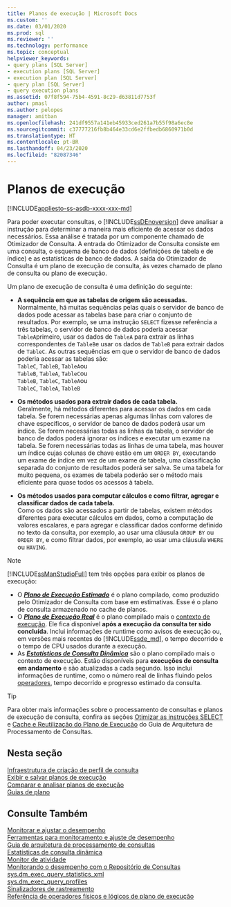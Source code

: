 ```yaml
---
title: Planos de execução | Microsoft Docs
ms.custom: ''
ms.date: 03/01/2020
ms.prod: sql
ms.reviewer: ''
ms.technology: performance
ms.topic: conceptual
helpviewer_keywords:
- query plans [SQL Server]
- execution plans [SQL Server]
- execution plan [SQL Server]
- query plan [SQL Server]
- query execution plans
ms.assetid: 07f8f594-75b4-4591-8c29-d63811d7753f
author: pmasl
ms.author: pelopes
manager: amitban
ms.openlocfilehash: 241df9557a141eb45933ced261a7b55f98a6ec8e
ms.sourcegitcommit: c37777216fb8b464e33cd6e2ffbedb6860971b0d
ms.translationtype: HT
ms.contentlocale: pt-BR
ms.lasthandoff: 04/23/2020
ms.locfileid: "82087346"
---
```

# <a name="execution-plans"></a>Planos de execução
[!INCLUDE[appliesto-ss-asdb-xxxx-xxx-md](../../includes/appliesto-ss-asdb-xxxx-xxx-md.md)]

Para poder executar consultas, o [!INCLUDE[ssDEnoversion](../../includes/ssdenoversion-md.md)] deve analisar a instrução para determinar a maneira mais eficiente de acessar os dados necessários. Essa análise é tratada por um componente chamado de Otimizador de Consulta. A entrada do Otimizador de Consulta consiste em uma consulta, o esquema de banco de dados (definições de tabela e de índice) e as estatísticas de banco de dados. A saída do Otimizador de Consulta é um plano de execução de consulta, às vezes chamado de plano de consulta ou plano de execução.   

Um plano de execução de consulta é uma definição do seguinte: 

- **A sequência em que as tabelas de origem são acessadas.**  
  Normalmente, há muitas sequências pelas quais o servidor de banco de dados pode acessar as tabelas base para criar o conjunto de resultados. Por exemplo, se uma instrução `SELECT` fizesse referência a três tabelas, o servidor de banco de dados poderia acessar `TableA`primeiro, usar os dados de `TableA` para extrair as linhas correspondentes de `TableB`e usar os dados de `TableB` para extrair dados de `TableC`. As outras sequências em que o servidor de banco de dados poderia acessar as tabelas são:  
  `TableC`, `TableB`, `TableA`ou  
  `TableB`, `TableA`, `TableC`ou  
  `TableB`, `TableC`, `TableA`ou  
  `TableC`, `TableA`, `TableB`  

- **Os métodos usados para extrair dados de cada tabela.**  
  Geralmente, há métodos diferentes para acessar os dados em cada tabela. Se forem necessárias apenas algumas linhas com valores de chave específicos, o servidor de banco de dados poderá usar um índice. Se forem necessárias todas as linhas da tabela, o servidor de banco de dados poderá ignorar os índices e executar um exame na tabela. Se forem necessárias todas as linhas de uma tabela, mas houver um índice cujas colunas de chave estão em um `ORDER BY`, executando um exame de índice em vez de um exame de tabela, uma classificação separada do conjunto de resultados poderá ser salva. Se uma tabela for muito pequena, os exames de tabela poderão ser o método mais eficiente para quase todos os acessos à tabela.
  
- **Os métodos usados para computar cálculos e como filtrar, agregar e classificar dados de cada tabela.**  
  Como os dados são acessados a partir de tabelas, existem métodos diferentes para executar cálculos em dados, como a computação de valores escalares, e para agregar e classificar dados conforme definido no texto da consulta, por exemplo, ao usar uma cláusula `GROUP BY` ou `ORDER BY`, e como filtrar dados, por exemplo, ao usar uma cláusula `WHERE` ou `HAVING`.

> [!NOTE]
> [!INCLUDE[ssManStudioFull](../../includes/ssmanstudiofull-md.md)] tem três opções para exibir os planos de execução:        
> -  O ***[Plano de Execução Estimado](../../relational-databases/performance/display-the-estimated-execution-plan.md)*** é o plano compilado, como produzido pelo Otimizador de Consulta com base em estimativas. Esse é o plano de consulta armazenado no cache de planos.        
> -  O ***[Plano de Execução Real](../../relational-databases/performance/display-an-actual-execution-plan.md)*** é o plano compilado mais o [contexto de execução](../../relational-databases/query-processing-architecture-guide.md#execution-plan-caching-and-reuse). Ele fica disponível **após a execução da consulta ter sido concluída**. Inclui informações de runtime como avisos de execução ou, em versões mais recentes do [!INCLUDE[ssde_md](../../includes/ssde_md.md)], o tempo decorrido e o tempo de CPU usados durante a execução.         
> -  As ***[Estatísticas de Consulta Dinâmica](../../relational-databases/performance/live-query-statistics.md)*** são o plano compilado mais o contexto de execução. Estão disponíveis para **execuções de consulta em andamento** e são atualizadas a cada segundo. Isso inclui informações de runtime, como o número real de linhas fluindo pelos [operadores](../../relational-databases/showplan-logical-and-physical-operators-reference.md), tempo decorrido e progresso estimado da consulta.

> [!TIP]
> Para obter mais informações sobre o processamento de consultas e planos de execução de consulta, confira as seções [Otimizar as instruções SELECT](../../relational-databases/query-processing-architecture-guide.md#optimizing-select-statements) e [Cache e Reutilização do Plano de Execução](../../relational-databases/query-processing-architecture-guide.md#execution-plan-caching-and-reuse) do Guia de Arquitetura de Processamento de Consultas.

## <a name="in-this-section"></a>Nesta seção  
[Infraestrutura de criação de perfil de consulta](../../relational-databases/performance/query-profiling-infrastructure.md)     
[Exibir e salvar planos de execução](../../relational-databases/performance/display-and-save-execution-plans.md)     
[Comparar e analisar planos de execução](../../relational-databases/performance/compare-and-analyze-execution-plans.md)     
[Guias de plano](../../relational-databases/performance/plan-guides.md)     

## <a name="see-also"></a>Consulte Também  
[Monitorar e ajustar o desempenho](../../relational-databases/performance/monitor-and-tune-for-performance.md)     
[Ferramentas para monitoramento e ajuste de desempenho](../../relational-databases/performance/performance-monitoring-and-tuning-tools.md)     
[Guia de arquitetura de processamento de consultas](../../relational-databases/query-processing-architecture-guide.md)    
[Estatísticas de consulta dinâmica](../../relational-databases/performance/live-query-statistics.md)     
[Monitor de atividade](../../relational-databases/performance-monitor/activity-monitor.md)     
[Monitorando o desempenho com o Repositório de Consultas](../../relational-databases/performance/monitoring-performance-by-using-the-query-store.md)     
[sys.dm_exec_query_statistics_xml](../../relational-databases/system-dynamic-management-views/sys-dm-exec-query-statistics-xml-transact-sql.md)     
[sys.dm_exec_query_profiles](../../relational-databases/system-dynamic-management-views/sys-dm-exec-query-profiles-transact-sql.md)     
[Sinalizadores de rastreamento](../../t-sql/database-console-commands/dbcc-traceon-trace-flags-transact-sql.md)    
[Referência de operadores físicos e lógicos de plano de execução](../../relational-databases/showplan-logical-and-physical-operators-reference.md)
